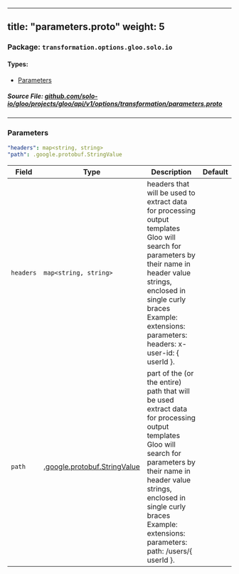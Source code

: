 
---
title: "parameters.proto"
weight: 5
---

<!-- Code generated by solo-kit. DO NOT EDIT. -->


### Package: `transformation.options.gloo.solo.io` 
#### Types:


- [Parameters](#parameters)
  



##### Source File: [github.com/solo-io/gloo/projects/gloo/api/v1/options/transformation/parameters.proto](https://github.com/solo-io/gloo/blob/master/projects/gloo/api/v1/options/transformation/parameters.proto)





---
### Parameters



```yaml
"headers": map<string, string>
"path": .google.protobuf.StringValue

```

| Field | Type | Description | Default |
| ----- | ---- | ----------- |----------- | 
| `headers` | `map<string, string>` | headers that will be used to extract data for processing output templates Gloo will search for parameters by their name in header value strings, enclosed in single curly braces Example: extensions: parameters: headers: x-user-id: { userId }. |  |
| `path` | [.google.protobuf.StringValue](https://developers.google.com/protocol-buffers/docs/reference/csharp/class/google/protobuf/well-known-types/string-value) | part of the (or the entire) path that will be used extract data for processing output templates Gloo will search for parameters by their name in header value strings, enclosed in single curly braces Example: extensions: parameters: path: /users/{ userId }. |  |





<!-- Start of HubSpot Embed Code -->
<script type="text/javascript" id="hs-script-loader" async defer src="//js.hs-scripts.com/5130874.js"></script>
<!-- End of HubSpot Embed Code -->

